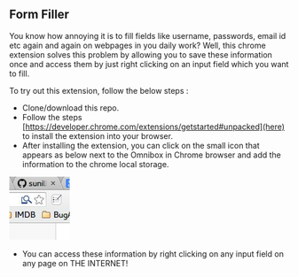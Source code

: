 ## Form Filler

You know how annoying it is to fill fields like username, passwords, email id etc again and again on webpages in you daily work? Well, this chrome extension solves this problem by allowing you to save these information once and access them by just right clicking on an input field which you want to fill.

To try out this extension, follow the below steps :
 * Clone/download this repo.
 * Follow the steps [https://developer.chrome.com/extensions/getstarted#unpacked](here) to install the extension
    into your browser.
 * After installing the extension, you can click on the small icon that appears as below next to the Omnibox in Chrome browser and
    add the information to the chrome local storage.

![](images/inst.jpg "Instruction Image")

 * You can access these information by right clicking on any input field on any page on THE INTERNET!
